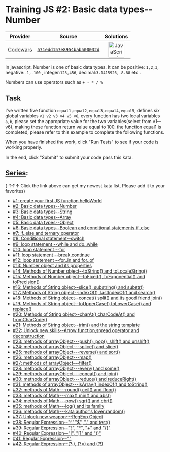 [_metadata_:generated]: - "true"

# Training JS #2: Basic data types--Number

<!-- INFO TABLE BEGIN -->

| Provider                                        | Source                                                                               | Solutions                                                                                                                                                    |
| :---------------------------------------------: | :----------------------------------------------------------------------------------: | :----------------------------------------------------------------------------------------------------------------------------------------------------------: |
| [Codewars](../../../docs/providers/Codewars.md) | [`571edd157e8954bab500032d`](https://www.codewars.com/kata/571edd157e8954bab500032d) | [<img src="https://res.cloudinary.com/rascaltwo/image/upload/v1631924076/javascript_ehszr7.svg" alt="JavaScript" title="JavaScript" width="50" />](solve.js) |

<!-- INFO TABLE END -->

In javascript, Number is one of basic data types. It can be positive: ```1,2,3```, negative:```-1,-100``` , integer:```123,456```, decimal:```3.1415926,-8.88``` etc..
    
Numbers can use operators such as ```+ - * / %```

## Task    

I've written five function ```equal1,equal2,equal3,equal4,equal5```, defines six global variables ```v1 v2 v3 v4 v5 v6```, every function has two local variables ```a,b```, please set the appropriate value for the two variables(select from v1--v6), making these function return value equal to 100. the function equal1 is completed, please refer to this example  to complete the following functions.

When you have finished the work, click "Run Tests" to see if your code is working properly.

In the end, click "Submit" to submit your code pass this kata.
    
## [Series](http://github.com/myjinxin2015/Katas-list-of-Training-JS-series):

( ↑↑↑ Click the link above can get my newest kata list, Please add it to your favorites)

 - [#1: create your first JS function helloWorld](http://www.codewars.com/kata/571ec274b1c8d4a61c0000c8)
 - [#2: Basic data types--Number](http://www.codewars.com/kata/571edd157e8954bab500032d)
 - [#3:  Basic data types--String](http://www.codewars.com/kata/571edea4b625edcb51000d8e)
 - [#4:  Basic data types--Array](http://www.codewars.com/kata/571effabb625ed9b0600107a)
 - [#5:  Basic data types--Object](http://www.codewars.com/kata/571f1eb77e8954a812000837)
 - [#6:  Basic data types--Boolean and conditional statements if..else](http://www.codewars.com/kata/571f832f07363d295d001ba8)
 - [#7:  if..else and ternary operator](http://www.codewars.com/kata/57202aefe8d6c514300001fd)
 - [#8: Conditional statement--switch](http://www.codewars.com/kata/572059afc2f4612825000d8a)
 - [#9: loop statement --while and do..while](http://www.codewars.com/kata/57216d4bcdd71175d6000560)
 - [#10: loop statement --for](http://www.codewars.com/kata/5721a78c283129e416000999)
 - [#11: loop statement --break,continue](http://www.codewars.com/kata/5721c189cdd71194c1000b9b)
 - [#12: loop statement --for..in and for..of](http://www.codewars.com/kata/5722b3f0bd5583cf44001000)
 - [#13: Number object and  its properties](http://www.codewars.com/kata/5722fd3ab7162a3a4500031f)
 - [#14: Methods of Number object--toString() and toLocaleString()](http://www.codewars.com/kata/57238ceaef9008adc7000603)
 - [#15: Methods of Number object--toFixed(), toExponential() and toPrecision()](http://www.codewars.com/kata/57256064856584bc47000611)
 - [#16: Methods of String object--slice(), substring() and substr()](http://www.codewars.com/kata/57274562c8dcebe77e001012)
 - [#17: Methods of String object--indexOf(), lastIndexOf() and search()](http://www.codewars.com/kata/57277a31e5e51450a4000010)
 - [#18: Methods of String object--concat() split() and its good friend join()](http://www.codewars.com/kata/57280481e8118511f7000ffa)
 - [#19: Methods of String object--toUpperCase() toLowerCase() and replace()](http://www.codewars.com/kata/5728203b7fc662a4c4000ef3)
 - [#20: Methods of String object--charAt() charCodeAt() and fromCharCode()](http://www.codewars.com/kata/57284d23e81185ae6200162a)
 - [#21: Methods of String object--trim() and the string template](http://www.codewars.com/kata/5729b103dd8bac11a900119e)
 - [#22: Unlock new skills--Arrow function,spread operator and deconstruction](http://www.codewars.com/kata/572ab0cfa3af384df7000ff8)
 - [#23: methods of arrayObject---push(), pop(), shift() and unshift()](http://www.codewars.com/kata/572af273a3af3836660014a1)
 - [#24: methods of arrayObject---splice() and slice()](http://www.codewars.com/kata/572cb264362806af46000793)
 - [#25: methods of arrayObject---reverse() and sort()](http://www.codewars.com/kata/572df796914b5ba27c000c90)
 - [#26: methods of arrayObject---map()](http://www.codewars.com/kata/572fdeb4380bb703fc00002c)
 - [#27: methods of arrayObject---filter()](http://www.codewars.com/kata/573023c81add650b84000429)
 - [#28: methods of arrayObject---every() and some()](http://www.codewars.com/kata/57308546bd9f0987c2000d07)
 - [#29: methods of arrayObject---concat() and join()](http://www.codewars.com/kata/5731861d05d14d6f50000626)
 - [#30: methods of arrayObject---reduce() and reduceRight()](http://www.codewars.com/kata/573156709a231dcec9000ee8)
 - [#31: methods of arrayObject---isArray() indexOf() and toString()](http://www.codewars.com/kata/5732b0351eb838d03300101d)
 - [#32: methods of Math---round() ceil() and floor()](http://www.codewars.com/kata/5732d3c9791aafb0e4001236)
 - [#33: methods of Math---max() min() and abs()](http://www.codewars.com/kata/5733d6c2d780e20173000baa)
 - [#34: methods of Math---pow() sqrt() and cbrt()](http://www.codewars.com/kata/5733f948d780e27df6000e33)
 - [#35: methods of Math---log() and its family](http://www.codewars.com/kata/57353de879ccaeb9f8000564)
 - [#36: methods of Math---kata author's lover:random()](http://www.codewars.com/kata/5735956413c2054a680009ec)
 - [#37: Unlock new weapon---RegExp Object](http://www.codewars.com/kata/5735e39313c205fe39001173)
 - [#38: Regular Expression--"^","$", "." and test()](http://www.codewars.com/kata/573975d3ac3eec695b0013e0)
 - [#39: Regular Expression--"?", "*", "+" and "{}"](http://www.codewars.com/kata/573bca07dffc1aa693000139)
 - [#40: Regular Expression--"|", "[]" and "()"](http://www.codewars.com/kata/573d11c48b97c0ad970002d4)
 - [#41: Regular Expression--"\"](http://www.codewars.com/kata/573e6831e3201f6a9b000971)
 - [#42: Regular Expression--(?:), (?=) and (?!)](http://www.codewars.com/kata/573fb9223f9793e485000453)
 
